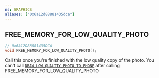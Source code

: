 ```yaml
---
ns: GRAPHICS
aliases: ["0x6a12d88881435dca"]
---
```

## FREE_MEMORY_FOR_LOW_QUALITY_PHOTO

```c
// 0x6A12D88881435DCA
void FREE_MEMORY_FOR_LOW_QUALITY_PHOTO();
```

Call this once you're finished with the low quality copy of the photo. You can't call [`DRAW_LOW_QUALITY_PHOTO_TO_PHONE`](#_0x1072F115DAB0717E) after calling FREE_MEMORY_FOR_LOW_QUALITY_PHOTO

